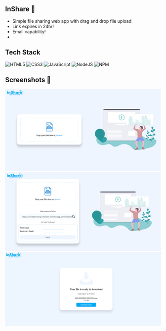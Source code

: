 ## InShare 🔗 
- Simple file sharing web app with drag and drop file upload
- Link expires in 24hr!
- Email capability!
- 
## Tech Stack
![HTML5](https://img.shields.io/badge/html5-%23E34F26.svg?style=for-the-badge&logo=html5&logoColor=white)
![CSS3](https://img.shields.io/badge/css3-%231572B6.svg?style=for-the-badge&logo=css3&logoColor=white)
![JavaScript](https://img.shields.io/badge/javascript-%23323330.svg?style=for-the-badge&logo=javascript&logoColor=%23F7DF1E)
![NodeJS](https://img.shields.io/badge/node.js-6DA55F?style=for-the-badge&logo=node.js&logoColor=white)
![NPM](https://img.shields.io/badge/NPM-%23000000.svg?style=for-the-badge&logo=npm&logoColor=white)

## Screenshots 📸 

![page1](https://github.com/Atuld02/InShare/blob/main/assets/1.png)
![page2](https://github.com/Atuld02/InShare/blob/main/assets/2.png)
![page3](https://github.com/Atuld02/InShare/blob/main/assets/3.png)
